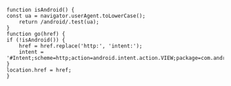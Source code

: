 	function isAndroid() {
	const ua = navigator.userAgent.toLowerCase();
        return /android/.test(ua);
    }
	function go(href) {
    if (!isAndroid()) {
        href = href.replace('http:', 'intent:');
        intent = '#Intent;scheme=http;action=android.intent.action.VIEW;package=com.android.chrome;end';
    }
	location.href = href;
	}
